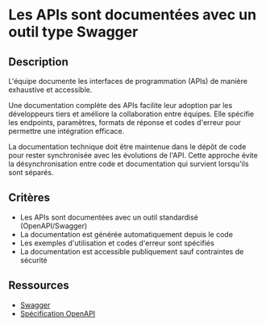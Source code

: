 # Les APIs sont documentées avec un outil type Swagger

## Description

L'équipe documente les interfaces de programmation (APIs) de manière
exhaustive et accessible.

Une documentation complète des APIs facilite leur adoption par les
développeurs tiers et améliore la collaboration entre équipes. Elle
spécifie les endpoints, paramètres, formats de réponse et codes
d'erreur pour permettre une intégration efficace.

La documentation technique doit être maintenue dans le dépôt de code
pour rester synchronisée avec les évolutions de l'API. Cette approche
évite la désynchronisation entre code et documentation qui survient
lorsqu'ils sont séparés.

## Critères

- Les APIs sont documentées avec un outil standardisé (OpenAPI/Swagger)
- La documentation est générée automatiquement depuis le code
- Les exemples d'utilisation et codes d'erreur sont spécifiés
- La documentation est accessible publiquement sauf contraintes de sécurité

## Ressources

- [Swagger](https://swagger.io/)
- [Spécification OpenAPI](https://spec.openapis.org/oas/latest.html)
